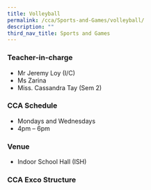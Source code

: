 ```yaml
---
title: Volleyball
permalink: /cca/Sports-and-Games/volleyball/
description: ""
third_nav_title: Sports and Games
---
```

### Teacher-in-charge
* Mr Jeremy Loy (I/C)
* Ms Zarina
* Miss. Cassandra Tay (Sem 2)

### CCA Schedule
* Mondays and Wednesdays
* 4pm – 6pm

### Venue
* Indoor School Hall (ISH)


### CCA Exco Structure

